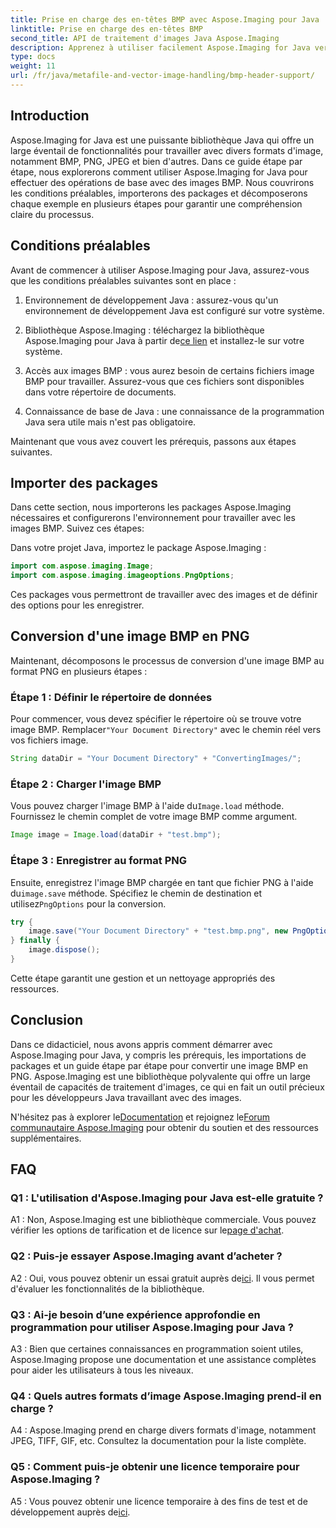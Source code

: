 ```yaml
---
title: Prise en charge des en-têtes BMP avec Aspose.Imaging pour Java
linktitle: Prise en charge des en-têtes BMP
second_title: API de traitement d'images Java Aspose.Imaging
description: Apprenez à utiliser facilement Aspose.Imaging for Java vers l'en-tête BMP. Importez des packages, chargez des images et enregistrez-les dans différents formats, étape par étape.
type: docs
weight: 11
url: /fr/java/metafile-and-vector-image-handling/bmp-header-support/
---
```

## Introduction

Aspose.Imaging for Java est une puissante bibliothèque Java qui offre un large éventail de fonctionnalités pour travailler avec divers formats d'image, notamment BMP, PNG, JPEG et bien d'autres. Dans ce guide étape par étape, nous explorerons comment utiliser Aspose.Imaging for Java pour effectuer des opérations de base avec des images BMP. Nous couvrirons les conditions préalables, importerons des packages et décomposerons chaque exemple en plusieurs étapes pour garantir une compréhension claire du processus.

## Conditions préalables

Avant de commencer à utiliser Aspose.Imaging pour Java, assurez-vous que les conditions préalables suivantes sont en place :

1. Environnement de développement Java : assurez-vous qu'un environnement de développement Java est configuré sur votre système.

2.  Bibliothèque Aspose.Imaging : téléchargez la bibliothèque Aspose.Imaging pour Java à partir de[ce lien](https://releases.aspose.com/imaging/java/) et installez-le sur votre système.

3. Accès aux images BMP : vous aurez besoin de certains fichiers image BMP pour travailler. Assurez-vous que ces fichiers sont disponibles dans votre répertoire de documents.

4. Connaissance de base de Java : une connaissance de la programmation Java sera utile mais n'est pas obligatoire.

Maintenant que vous avez couvert les prérequis, passons aux étapes suivantes.

## Importer des packages

Dans cette section, nous importerons les packages Aspose.Imaging nécessaires et configurerons l'environnement pour travailler avec les images BMP. Suivez ces étapes:

Dans votre projet Java, importez le package Aspose.Imaging :

```java
import com.aspose.imaging.Image;
import com.aspose.imaging.imageoptions.PngOptions;
```

Ces packages vous permettront de travailler avec des images et de définir des options pour les enregistrer.

## Conversion d'une image BMP en PNG

Maintenant, décomposons le processus de conversion d'une image BMP au format PNG en plusieurs étapes :

### Étape 1 : Définir le répertoire de données

 Pour commencer, vous devez spécifier le répertoire où se trouve votre image BMP. Remplacer`"Your Document Directory"` avec le chemin réel vers vos fichiers image.

```java
String dataDir = "Your Document Directory" + "ConvertingImages/";
```

### Étape 2 : Charger l'image BMP

Vous pouvez charger l'image BMP à l'aide du`Image.load` méthode. Fournissez le chemin complet de votre image BMP comme argument.

```java
Image image = Image.load(dataDir + "test.bmp");
```

### Étape 3 : Enregistrer au format PNG

 Ensuite, enregistrez l'image BMP chargée en tant que fichier PNG à l'aide du`image.save` méthode. Spécifiez le chemin de destination et utilisez`PngOptions` pour la conversion.

```java
try {
    image.save("Your Document Directory" + "test.bmp.png", new PngOptions());
} finally {
    image.dispose();
}
```

Cette étape garantit une gestion et un nettoyage appropriés des ressources.

## Conclusion

Dans ce didacticiel, nous avons appris comment démarrer avec Aspose.Imaging pour Java, y compris les prérequis, les importations de packages et un guide étape par étape pour convertir une image BMP en PNG. Aspose.Imaging est une bibliothèque polyvalente qui offre un large éventail de capacités de traitement d'images, ce qui en fait un outil précieux pour les développeurs Java travaillant avec des images.

 N'hésitez pas à explorer le[Documentation](https://reference.aspose.com/imaging/java/) et rejoignez le[Forum communautaire Aspose.Imaging](https://forum.aspose.com/) pour obtenir du soutien et des ressources supplémentaires.

## FAQ

### Q1 : L'utilisation d'Aspose.Imaging pour Java est-elle gratuite ?

 A1 : Non, Aspose.Imaging est une bibliothèque commerciale. Vous pouvez vérifier les options de tarification et de licence sur le[page d'achat](https://purchase.aspose.com/buy).

### Q2 : Puis-je essayer Aspose.Imaging avant d’acheter ?

A2 : Oui, vous pouvez obtenir un essai gratuit auprès de[ici](https://releases.aspose.com/). Il vous permet d'évaluer les fonctionnalités de la bibliothèque.

### Q3 : Ai-je besoin d’une expérience approfondie en programmation pour utiliser Aspose.Imaging pour Java ?

A3 : Bien que certaines connaissances en programmation soient utiles, Aspose.Imaging propose une documentation et une assistance complètes pour aider les utilisateurs à tous les niveaux.

### Q4 : Quels autres formats d’image Aspose.Imaging prend-il en charge ?

A4 : Aspose.Imaging prend en charge divers formats d'image, notamment JPEG, TIFF, GIF, etc. Consultez la documentation pour la liste complète.

### Q5 : Comment puis-je obtenir une licence temporaire pour Aspose.Imaging ?

 A5 : Vous pouvez obtenir une licence temporaire à des fins de test et de développement auprès de[ici](https://purchase.aspose.com/temporary-license/).